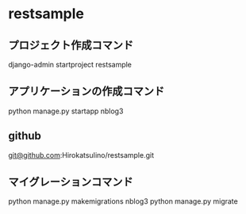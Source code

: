 # restsample


## プロジェクト作成コマンド
django-admin startproject restsample

## アプリケーションの作成コマンド
python manage.py startapp nblog3

## github
git@github.com:HirokatsuIino/restsample.git

## マイグレーションコマンド
python manage.py makemigrations nblog3
python manage.py migrate
